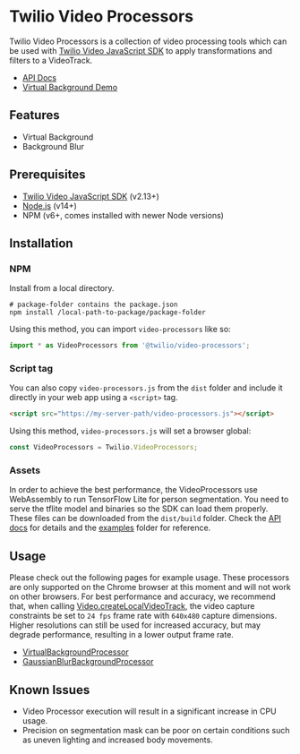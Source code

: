 # Twilio Video Processors

Twilio Video Processors is a collection of video processing tools which can be used with [Twilio Video JavaScript SDK](https://github.com/twilio/twilio-video.js) to apply transformations and filters to a VideoTrack.

* [API Docs](https://twilio.github.io/video-processors.js/)
* [Virtual Background Demo](https://twilio.github.io/video-processors.js/examples/virtualbackground/)

## Features

- Virtual Background
- Background Blur

## Prerequisites

* [Twilio Video JavaScript SDK](https://github.com/twilio/twilio-video.js) (v2.13+)
* [Node.js](https://nodejs.org) (v14+)
* NPM (v6+, comes installed with newer Node versions)

## Installation

### NPM

Install from a local directory.

```
# package-folder contains the package.json
npm install /local-path-to-package/package-folder

```

Using this method, you can import `video-processors` like so:

```ts
import * as VideoProcessors from '@twilio/video-processors';
```

### Script tag

You can also copy `video-processors.js` from the `dist` folder and include it directly in your web app using a `<script>` tag.

 ```html
 <script src="https://my-server-path/video-processors.js"></script>
 ```

 Using this method, `video-processors.js` will set a browser global:
 
 ```ts
 const VideoProcessors = Twilio.VideoProcessors;
 ```

### Assets

In order to achieve the best performance, the VideoProcessors use WebAssembly to run TensorFlow Lite for person segmentation. You need to serve the tflite model and binaries so the SDK can load them properly. These files can be downloaded from the `dist/build` folder. Check the [API docs](https://twilio.github.io/video-processors.js/interfaces/virtualbackgroundprocessoroptions.html#assetspath) for details and the [examples](examples) folder for reference.

## Usage

Please check out the following pages for example usage. These processors are only supported on the Chrome browser at this moment and will not work on other browsers. For best performance and accuracy, we recommend that, when calling [Video.createLocalVideoTrack](https://sdk.twilio.com/js/video/releases/2.13.1/docs/module-twilio-video.html#.createLocalVideoTrack__anchor), the video capture constraints be set to `24 fps` frame rate with `640x480` capture dimensions. Higher resolutions can still be used for increased accuracy, but may degrade performance, resulting in a lower output frame rate.

* [VirtualBackgroundProcessor](https://twilio.github.io/video-processors.js/classes/virtualbackgroundprocessor.html)
* [GaussianBlurBackgroundProcessor](https://twilio.github.io/video-processors.js/classes/gaussianblurbackgroundprocessor.html)

## Known Issues

* Video Processor execution will result in a significant increase in CPU usage.
* Precision on segmentation mask can be poor on certain conditions such as uneven lighting and increased body movements.
